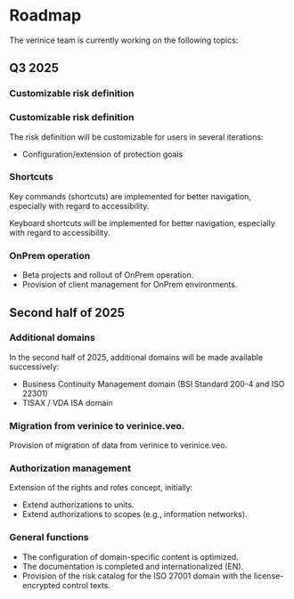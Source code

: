<!-- © 2025 The Project Contributors - see AUTHORS.txt -->
# Roadmap

The verinice team is currently working on the following topics:

## Q3 2025
### Customizable risk definition

### Customizable risk definition

The risk definition will be customizable for users in several iterations:
- Configuration/extension of protection goals <!-- &54 -->

### Shortcuts
Key commands (shortcuts) are implemented for better navigation, especially with regard to accessibility.

Keyboard shortcuts will be implemented for better navigation, especially with regard to accessibility.

### OnPrem operation

- Beta projects and rollout of OnPrem operation.
- Provision of client management for OnPrem environments. <!-- &172 -->

## Second half of 2025

### Additional domains

In the second half of 2025, additional domains will be made available successively:
- Business Continuity Management domain (BSI Standard 200-4 and ISO 22301)
- TISAX / VDA ISA domain

### Migration from verinice to verinice.veo.

Provision of migration of data from verinice to verinice.veo.

### Authorization management

Extension of the rights and roles concept, initially:
- Extend authorizations to units. <!-- &177 -->
- Extend authorizations to scopes (e.g., information networks). <!-- &178 -->

### General functions

- The configuration of domain-specific content is optimized.
- The documentation is completed and internationalized (EN). <!-- &166, &167, &144 -->
- Provision of the risk catalog for the ISO 27001 domain with the license-encrypted control texts.
